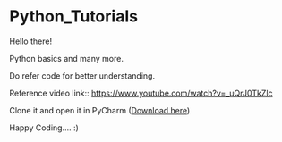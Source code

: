 # Python_Tutorials

Hello there!

Python basics and many more.

Do refer code for better understanding.

Reference video link::
https://www.youtube.com/watch?v=_uQrJ0TkZlc

Clone it and open it in PyCharm (<a href="https://www.jetbrains.com/pycharm/download/" target="_blank" >Download here</a>)

Happy Coding.... :)
